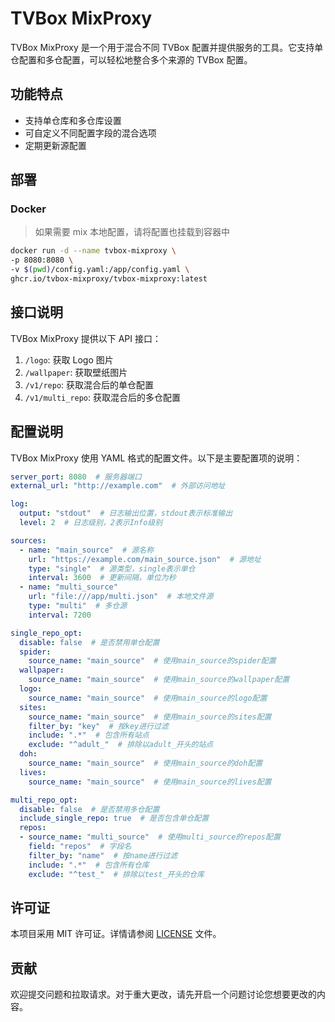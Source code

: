 # TVBox MixProxy

TVBox MixProxy 是一个用于混合不同 TVBox 配置并提供服务的工具。它支持单仓配置和多仓配置，可以轻松地整合多个来源的 TVBox 配置。

## 功能特点

- 支持单仓库和多仓库设置
- 可自定义不同配置字段的混合选项
- 定期更新源配置

## 部署

### Docker

> 如果需要 mix 本地配置，请将配置也挂载到容器中

```bash
docker run -d --name tvbox-mixproxy \
-p 8080:8080 \
-v $(pwd)/config.yaml:/app/config.yaml \
ghcr.io/tvbox-mixproxy/tvbox-mixproxy:latest
```

## 接口说明

TVBox MixProxy 提供以下 API 接口：

1. `/logo`: 获取 Logo 图片
2. `/wallpaper`: 获取壁纸图片
3. `/v1/repo`: 获取混合后的单仓配置
4. `/v1/multi_repo`: 获取混合后的多仓配置

## 配置说明

TVBox MixProxy 使用 YAML 格式的配置文件。以下是主要配置项的说明：

```yaml
server_port: 8080  # 服务器端口
external_url: "http://example.com"  # 外部访问地址

log:
  output: "stdout"  # 日志输出位置，stdout表示标准输出
  level: 2  # 日志级别，2表示Info级别

sources:
  - name: "main_source"  # 源名称
    url: "https://example.com/main_source.json"  # 源地址
    type: "single"  # 源类型，single表示单仓
    interval: 3600  # 更新间隔，单位为秒
  - name: "multi_source"
    url: "file:///app/multi.json"  # 本地文件源
    type: "multi"  # 多仓源
    interval: 7200

single_repo_opt:
  disable: false  # 是否禁用单仓配置
  spider:
    source_name: "main_source"  # 使用main_source的spider配置
  wallpaper:
    source_name: "main_source"  # 使用main_source的wallpaper配置
  logo:
    source_name: "main_source"  # 使用main_source的logo配置
  sites:
    source_name: "main_source"  # 使用main_source的sites配置
    filter_by: "key"  # 按key进行过滤
    include: ".*"  # 包含所有站点
    exclude: "^adult_"  # 排除以adult_开头的站点
  doh:
    source_name: "main_source"  # 使用main_source的doh配置
  lives:
    source_name: "main_source"  # 使用main_source的lives配置

multi_repo_opt:
  disable: false  # 是否禁用多仓配置
  include_single_repo: true  # 是否包含单仓配置
  repos:
  - source_name: "multi_source"  # 使用multi_source的repos配置
    field: "repos"  # 字段名
    filter_by: "name"  # 按name进行过滤
    include: ".*"  # 包含所有仓库
    exclude: "^test_"  # 排除以test_开头的仓库
```

## 许可证

本项目采用 MIT 许可证。详情请参阅 [LICENSE](LICENSE) 文件。

## 贡献

欢迎提交问题和拉取请求。对于重大更改，请先开启一个问题讨论您想要更改的内容。
